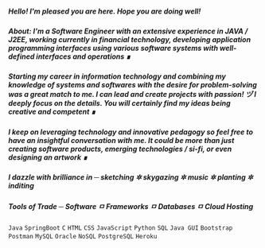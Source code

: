 ##### <i> Hello! I'm pleased you are here. Hope you are doing well! </i>


##### About: <i> </n> I'm a Software Engineer with an extensive experience in JAVA / J2EE, working currently in financial technology, developing application programming interfaces using various software systems with well-defined interfaces and operations ∎
##### Starting my career in information technology and combining my knowledge of systems and softwares with the desire for problem-solving was a great match to me. I can lead and create projects with passion! ヅ  I deeply focus on the details. You will certainly find my ideas being creative and competent ∎

##### I keep on leveraging technology and innovative pedagogy so feel free to have an insightful conversation with me. It could be more than just creating software products, emerging technologies / si-fi, or even designing an artwork ∎

##### I dazzle with brilliance in ─ sketching ✲ skygazing ✲ music ✲ planting ✲ inditing  </i>

##### Tools of Trade ─ <i> Software  ㅁ  Frameworks  ㅁ  Databases  ㅁ  Cloud Hosting </i>

`Java` `SpringBoot` `C` `HTML` `CSS` `JavaScript` `Python` `SQL` `Java GUI`
`Bootstrap` `Postman` `MySQL` `Oracle` `NoSQL` `PostgreSQL` `Heroku`

